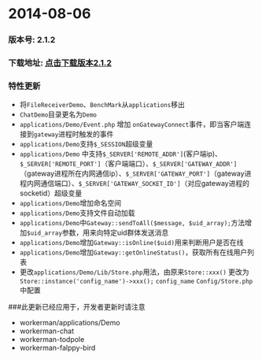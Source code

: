 # 2014-08-06

### 版本号: 2.1.2
### 下载地址: [点击下载版本2.1.2](https://github.com/walkor/workerman-2.1.2/archive/master.zip)
### 特性更新
* 将```FileReceiverDemo```、```BenchMark```从```applications```移出
* ```ChatDemo```目录更名为```Demo```
* ```applications/Demo/Event.php``` 增加 ```onGatewayConnect```事件，即当客户端连接到```gateway```进程时触发的事件
* ```applications/Demo```支持```$_SESSION```超级变量
* ```applications/Demo``` 中支持```$_SERVER['REMOTE_ADDR']```(客户端ip)、```$_SERVER['REMOTE_PORT']```（客户端端口）、```$_SERVER['GATEWAY_ADDR']```（gateway进程所在内网通信ip）、```$_SERVER['GATEWAY_PORT']```（gateway进程内网通信端口）、```$_SERVER['GATEWAY_SOCKET_ID']```（对应gateway进程的socketid）超级变量
* ```applications/Demo```增加命名空间
* ```applications/Demo```支持文件自动加载
* ```applications/Demo```中```Gateway::sendToAll($message, $uid_array);```方法增加```$uid_array```参数，用来向特定uid群体发送消息
* ```applications/Demo```增加```Gateway::isOnline($uid)```用来判断用户是否在线
* ```applications/Demo```增加```Gateway::getOnlineStatus()```，获取所有在线用户列表
* 更改```applications/Demo/Lib/Store.php```用法，由原来```Store::xxx()``` 更改为 ```Store::instance('config_name')->xxx();``` ```config_name``` ```Config/Store.php```中配置


###此更新已经应用于，开发者更新时请注意

* workerman/applications/Demo
* workerman-chat
* workerman-todpole
* workerman-falppy-bird


